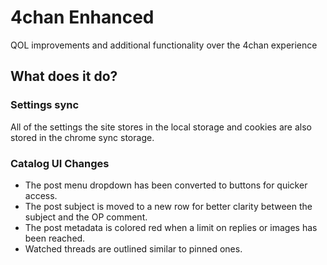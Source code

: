 # 4chan Enhanced
QOL improvements and additional functionality over the 4chan experience
## What does it do?
### Settings sync
All of the settings the site stores in the local storage and cookies are also stored in the chrome sync storage.
### Catalog UI Changes
- The post menu dropdown has been converted to buttons for quicker access.
- The post subject is moved to a new row for better clarity between the subject and the OP comment.
- The post metadata is colored red when a limit on replies or images has been reached.
- Watched threads are outlined similar to pinned ones.